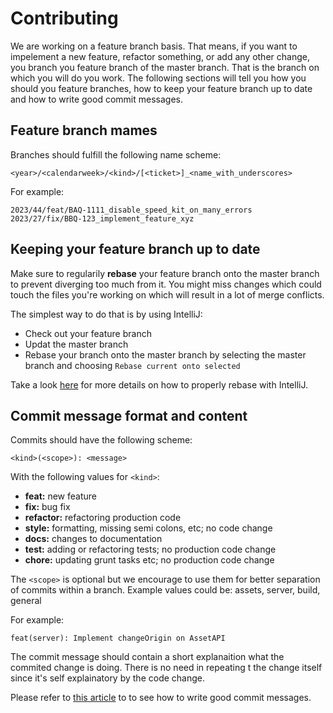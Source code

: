 Contributing
============

We are working on a feature branch basis. That means, if you want to impelement a new feature, refactor something, or
add any other change, you branch you feature branch of the master branch. That is the branch on which you will do you work.
The following sections will tell you how you should you feature branches, how to keep your feature branch up to date and
how to write good commit messages.

Feature branch mames
--------------------

Branches should fulfill the following name scheme:

    <year>/<calendarweek>/<kind>/[<ticket>]_<name_with_underscores>

For example:

    2023/44/feat/BAQ-1111_disable_speed_kit_on_many_errors
    2023/27/fix/BBQ-123_implement_feature_xyz

Keeping your feature branch up to date
--------------------------------------

Make sure to regularily __rebase__ your feature branch onto the master branch to prevent diverging too much from it.
You might miss changes which could touch the files you're working on which will result in a lot of merge conflicts.

The simplest way to do that is by using IntelliJ:
* Check out your feature branch
* Updat the master branch
* Rebase your branch onto the master branch by selecting the master branch and choosing `Rebase current onto selected`

Take a look [here](https://www.jetbrains.com/help/idea/apply-changes-from-one-branch-to-another.html#rebase-branch) for more details on how to properly rebase with IntelliJ.

Commit message format and content
---------------------------------

Commits should have the following scheme:

    <kind>(<scope>): <message>

With the following values for `<kind>`:

- **feat:**     new feature
- **fix:**      bug fix
- **refactor:** refactoring production code
- **style:**    formatting, missing semi colons, etc; no code change
- **docs:**     changes to documentation
- **test:**     adding or refactoring tests; no production code change
- **chore:**    updating grunt tasks etc; no production code change

The `<scope>` is optional but we encourage to use them for better 
separation of commits within a branch. Example values could be: assets, server, build, general

For example:

    feat(server): Implement changeOrigin on AssetAPI

The commit message should contain a short explanaition what the commited change is doing. There is no need in repeating t
the change itself since it's self explainatory by the code change.

Please refer to [this article](https://chris.beams.io/posts/git-commit/#imperative) to to see how to write good commit messages.
